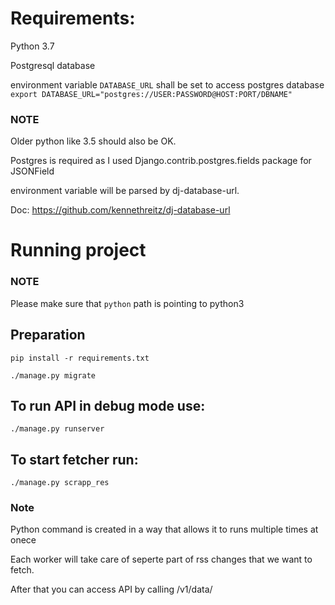 # Requirements:
Python 3.7

Postgresql database

environment variable `DATABASE_URL` shall be set to access postgres database
`export DATABASE_URL="postgres://USER:PASSWORD@HOST:PORT/DBNAME"`

### NOTE
Older python like 3.5 should also be OK.

Postgres is required as I used Django.contrib.postgres.fields package for JSONField

environment variable will be parsed by dj-database-url.

Doc: https://github.com/kennethreitz/dj-database-url

# Running project

### NOTE
Please make sure that `python` path is pointing to python3

## Preparation
`pip install -r requirements.txt`

`./manage.py migrate`

## To run API in debug mode use:
`./manage.py runserver`

## To start fetcher run:
`./manage.py scrapp_res`

### Note
Python command is created in a way that allows it to runs multiple times at onece

Each worker will take care of seperte part of rss changes that we want to fetch.

After that you can access API by calling /v1/data/

